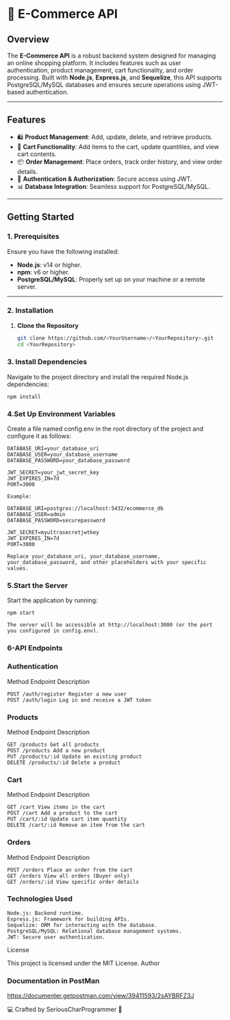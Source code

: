 # 🛒 E-Commerce API

## **Overview**

The **E-Commerce API** is a robust backend system designed for managing an online shopping platform. It includes features such as user authentication, product management, cart functionality, and order processing. Built with **Node.js**, **Express.js**, and **Sequelize**, this API supports PostgreSQL/MySQL databases and ensures secure operations using JWT-based authentication.

---

## **Features**

- 🛍️ **Product Management**: Add, update, delete, and retrieve products.
- 🛒 **Cart Functionality**: Add items to the cart, update quantities, and view cart contents.
- 📦 **Order Management**: Place orders, track order history, and view order details.
- 🔐 **Authentication & Authorization**: Secure access using JWT.
- 📊 **Database Integration**: Seamless support for PostgreSQL/MySQL.

---

## **Getting Started**

### **1. Prerequisites**

Ensure you have the following installed:

- **Node.js**: v14 or higher.
- **npm**: v6 or higher.
- **PostgreSQL/MySQL**: Properly set up on your machine or a remote server.

---

### **2. Installation**

1. **Clone the Repository**
   ```bash
   git clone https://github.com/<YourUsername>/<YourRepository>.git
   cd <YourRepository>
   ```

### **3. Install Dependencies**

Navigate to the project directory and install the required Node.js dependencies:

    npm install

### **4.Set Up Environment Variables**

Create a file named config.env in the root directory of the project and configure it as follows:

    DATABASE_URI=your_database_uri
    DATABASE_USER=your_database_username
    DATABASE_PASSWORD=your_database_password

    JWT_SECRET=your_jwt_secret_key
    JWT_EXPIRES_IN=7d
    PORT=3000

    Example:

    DATABASE_URI=postgres://localhost:5432/ecommerce_db
    DATABASE_USER=admin
    DATABASE_PASSWORD=securepassword

    JWT_SECRET=myultrasecretjwtkey
    JWT_EXPIRES_IN=7d
    PORT=3000

    Replace your_database_uri, your_database_username, your_database_password, and other placeholders with your specific values.

### **5.Start the Server**

Start the application by running:

    npm start

    The server will be accessible at http://localhost:3000 (or the port you configured in config.env).

### **6-API Endpoints**

### Authentication

Method Endpoint Description

    POST /auth/register Register a new user
    POST /auth/login Log in and receive a JWT token

### Products

Method Endpoint Description

    GET /products Get all products
    POST /products Add a new product
    PUT /products/:id Update an existing product
    DELETE /products/:id Delete a product

### Cart

Method Endpoint Description

    GET /cart View items in the cart
    POST /cart Add a product to the cart
    PUT /cart/:id Update cart item quantity
    DELETE /cart/:id Remove an item from the cart

### Orders

Method Endpoint Description

    POST /orders Place an order from the cart
    GET /orders View all orders (Buyer only)
    GET /orders/:id View specific order details

### **Technologies Used**

    Node.js: Backend runtime.
    Express.js: Framework for building APIs.
    Sequelize: ORM for interacting with the database.
    PostgreSQL/MySQL: Relational database management systems.
    JWT: Secure user authentication.

License

This project is licensed under the MIT License.
Author

### Documentation in PostMan

https://documenter.getpostman.com/view/39411593/2sAYBRFZ3J

💻 Crafted by SeriousCharProgrammer 🚀
